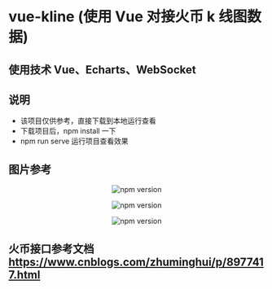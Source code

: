 # vue-kline (使用 Vue 对接火币 k 线图数据)

## 使用技术 Vue、Echarts、WebSocket

## 说明

- 该项目仅供参考，直接下载到本地运行查看
- 下载项目后，npm install 一下
- npm run serve 运行项目查看效果

## 图片参考

<p align="center">
    <img src="https://java0088.github.io/vue-kline/dist/img/theme1.png" alt="npm version" />
</p>
<p align="center">
    <img src="https://java0088.github.io/vue-kline/dist/img/theme2.png" alt="npm version" />
</p>
<p align="center">
    <img src="https://java0088.github.io/vue-kline/dist/img/theme3.png" alt="npm version" />
</p>

## 火币接口参考文档 https://www.cnblogs.com/zhuminghui/p/8977417.html
